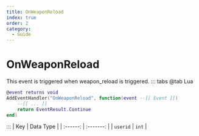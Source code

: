 ```yaml
---
title: OnWeaponReload
index: true
order: 2
category:
  - Guide
---
```


# OnWeaponReload
This event is triggered when weapon_reload is triggered.
::: tabs
@tab Lua
```lua
@event returns void
AddEventHandler("OnWeaponReload", function(event --[[ Event ]])
    --[[ ... ]]
    return EventResult.Continue
end)
```

:::
|    Key   | Data Type |
| :------: | :-------: |
| `userid` |   `int`   |